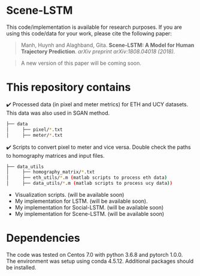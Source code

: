 # Scene-LSTM


This code/implementation is available for research purposes. If you are using this code/data for your work, please cite the following paper:

> Manh, Huynh and Alaghband, Gita. **Scene-LSTM: A Model for Human Trajectory Prediction**. *arXiv preprint arXiv:1808.04018 (2018).*

> A new version of this paper will be coming soon. 

# This repository contains
 :heavy_check_mark: Processed data (in pixel and meter metrics) for ETH and UCY datasets. This data was also used in SGAN method.
 ```bash
 ├── data 
 │     ├── pixel/*.txt
 │     ├── meter/*.txt
  ```
 :heavy_check_mark: Scripts to convert pixel to meter and vice versa. Double check the paths to 
 homography matrices and input files.

 ```bash
 ├── data_utils
 │     ├── homography_matrix/*.txt
 │     ├── eth_utils/*.m (matlab scripts to process eth data)
 │     ├── data_utils/*.m (matlab scripts to process ucy data))
 ```
- Visualization scripts. (will be available soon) 
- My implementation for LSTM. (will be available soon).
- My implementation for Social-LSTM. (will be available soon)
- My implementation for Scene-LSTM.  (will be available soon)

# Dependencies
The code was tested on Centos 7.0 with python 3.6.8 and pytorch 1.0.0.\
The environment was setup using conda 4.5.12. Additional packages should be installed.




